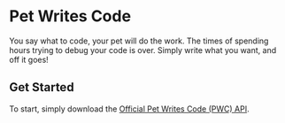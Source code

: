 # Pet Writes Code
You say what to code, your pet will do the work. The times of spending hours trying to debug your code is over. Simply write what you want, and off it goes!
## Get Started
To start, simply download the [Official Pet Writes Code (PWC) API](https://www.youtube.com/watch?v=dQw4w9WgXcQ). 
